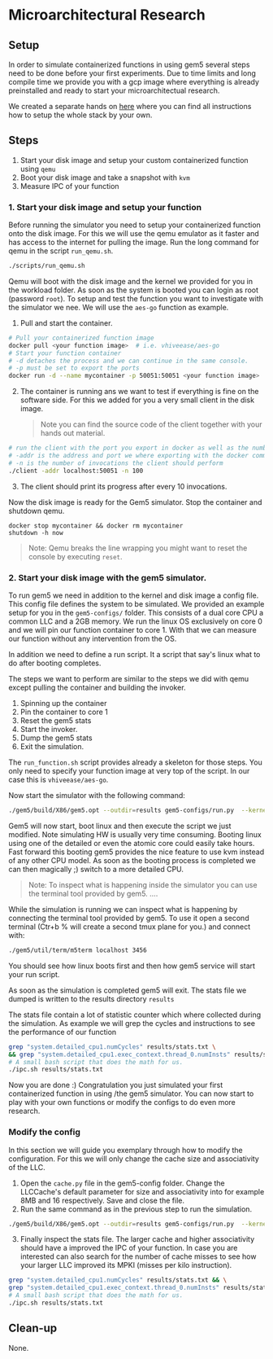 # Microarchitectural Research

## Setup

In order to simulate containerized functions in using gem5 several steps need to be done before your first experiments.
Due to time limits and long compile time we provide you with a gcp image where everything is already preinstalled and ready to start your microarchitectual research.

We created a separate hands on [here](setup.md) where you can find all instructions how to setup the whole stack by your own.

## Steps

1. Start your disk image and setup your custom containerized function using `qemu`
2. Boot your disk image and take a snapshot with `kvm`
3. Measure IPC of your function


### 1. Start your disk image and setup your function
Before running the simulator you need to setup your containerized function onto the disk image.
For this we will use the qemu emulator as it faster and has access to the internet for pulling the image. Run the long command for qemu in the script `run_qemu.sh`.
```bash
./scripts/run_qemu.sh
```
Qemu will boot with the disk image and the kernel we provided for you in the workload folder.
As soon as the system is booted you can login as root (password `root`). To setup and test the function you want to investigate with the simulator we nee. We will use the `aes-go` function as example.

1. Pull and start the container.
```bash
# Pull your containerized function image
docker pull <your function image>  # i.e. vhiveease/aes-go
# Start your function container
# -d detaches the process and we can continue in the same console.
# -p must be set to export the ports
docker run -d --name mycontainer -p 50051:50051 <your function image>  # i.e. vhiveease/aes-go
```
2. The container is running ans we want to test if everything is fine on the software side. For this we added for you a very small client in the disk image.
   > Note you can find the source code of the client together with your hands out material.
```bash
# run the client with the port you export in docker as well as the number of invocations you want to run.
# -addr is the address and port we where exporting with the docker command
# -n is the number of invocations the client should perform
./client -addr localhost:50051 -n 100
```
3. The client should print its progress after every 10 invocations.

Now the disk image is ready for the Gem5 simulator. Stop the container and shutdown qemu.
```
docker stop mycontainer && docker rm mycontainer
shutdown -h now
```
> Note: Qemu breaks the line wrapping you might want to reset the console by executing `reset`.

### 2. Start your disk image with the gem5 simulator.
To run gem5 we need in addition to the kernel and disk image a config file. This config file defines the system to be simulated.
We provided an example setup for you in the `gem5-configs/` folder.
This consists of a dual core CPU a common LLC and a 2GB memory.
We run the linux OS exclusively on core 0 and we will pin our function container to core 1. With that we can measure our function without any intervention from the OS.

In addition we need to define a run script. It a script that say's linux what to do after booting completes.

The steps we want to perform are similar to the steps we did with qemu except pulling the container and building the invoker.
1. Spinning up the container
2. Pin the container to core 1
3. Reset the gem5 stats
4. Start the invoker.
5. Dump the gem5 stats
6. Exit the simulation.

The `run_function.sh` script provides already a skeleton for those steps. You only need to specify your function image at very top of the script. In our case this is `vhiveease/aes-go`.

Now start the simulator with the following command:
```bash
./gem5/build/X86/gem5.opt --outdir=results gem5-configs/run.py  --kernel workload/vmlinux --disk workload/disk-image.img --script scripts/run_function.sh
```
Gem5 will now start, boot linux and then execute the script we just modified. Note simulating HW is usually very time consuming. Booting linux using one of the detailed or even the atomic core could easily take hours. Fast forward this booting gem5 provides the nice feature to use kvm instead of any other CPU model. As soon as the booting process is completed we can then magically ;) switch to a more detailed CPU.

> Note: To inspect what is happening inside the simulator you can use the terminal tool provided by gem5. ....

While the simulation is running we can inspect what is happening by connecting the terminal tool provided by gem5. To use it open a second terminal (Ctr+b % will create a second tmux plane for you.) and connect with:
```bash
./gem5/util/term/m5term localhost 3456
```

You should see how linux boots first and then how gem5 service will start your run script.

As soon as the simulation is completed gem5 will exit. The stats file we dumped is written to the results directory `results`

The stats file contain a lot of statistic counter which where collected during the simulation. As example we will grep the cycles and instructions to see the performance of our function
```bash
grep "system.detailed_cpu1.numCycles" results/stats.txt \
&& grep "system.detailed_cpu1.exec_context.thread_0.numInsts" results/stats.txt
# A small bash script that does the math for us.
./ipc.sh results/stats.txt
```
Now you are done :) Congratulation you just simulated your first containerized function in using /the gem5 simulator. You can now start to play with your own functions or modify the configs to do even more research.

### Modify the config
In this section we will guide you exemplary through how to modify the configuration. For this we will only change the cache size and associativity of the LLC.

1. Open the `cache.py` file in the gem5-config folder. Change the LLCCache's default parameter for size and associativity into for example 8MB and 16 respectively. Save and close the file.
2. Run the same command as in the previous step to run the simulation.
```bash
./gem5/build/X86/gem5.opt --outdir=results gem5-configs/run.py  --kernel workload/vmlinux --disk workload/disk-image.img --script scripts/run_function.sh
```
3. Finally inspect the stats file. The larger cache and higher associativity should have a improved the IPC of your function. In case you are interested can also search for the number of cache misses to see how your larger LLC improved its MPKI (misses per kilo instruction).
```bash
grep "system.detailed_cpu1.numCycles" results/stats.txt && \
grep "system.detailed_cpu1.exec_context.thread_0.numInsts" results/stats.txt
# A small bash script that does the math for us.
./ipc.sh results/stats.txt
```



## Clean-up

None.
